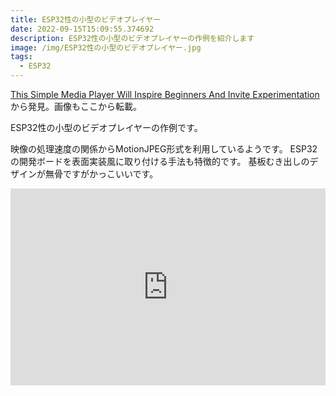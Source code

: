 ```yaml
---
title: ESP32性の小型のビデオプレイヤー
date: 2022-09-15T15:09:55.374692
description: ESP32性の小型のビデオプレイヤーの作例を紹介します
image: /img/ESP32性の小型のビデオプレイヤー.jpg
tags:
  - ESP32
---
```

[This Simple Media Player Will Inspire Beginners And Invite Experimentation](https://hackaday.com/2022/08/16/this-simple-media-player-will-inspire-beginners-and-invite-experimentation/)から発見。画像もここから転載。

ESP32性の小型のビデオプレイヤーの作例です。

映像の処理速度の関係からMotionJPEG形式を利用しているようです。
ESP32の開発ボードを表面実装風に取り付ける手法も特徴的です。
基板むき出しのデザインが無骨ですがかっこいいです。


<iframe width="100%" height="315" src="https://www.youtube.com/embed/67RFm2RMjC4" title="YouTube video player" frameborder="0" allow="accelerometer; autoplay; clipboard-write; encrypted-media; gyroscope; picture-in-picture" allowfullscreen></iframe>

